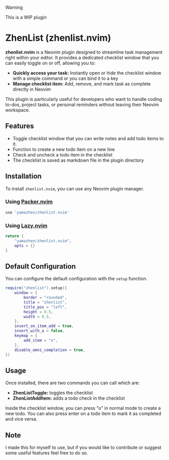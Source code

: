 > [!WARNING]
> This is a WIP plugin

# ZhenList (zhenlist.nvim)

**zhenlist.nvim** is a Neovim plugin designed to streamline task management right within your editor. It provides a dedicated checklist window that you can easily toggle on or off, allowing you to:
* **Quickly access your task:** Instantly open or hide the checklist window with a simple command or you can bind it to a key
* **Manage checklist item:** Add, remove, and mark task as complete directly in Neovim

This plugin is particularly useful for developers who want to handle coding to-dos, project tasks, or personal reminders without leaving their Neovim workspace.

## Features
* Toggle checklist window that you can write notes and add todo items to it.
* Function to create a new todo item on a new line
* Check and uncheck a todo item in the checklist
* The checklist is saved as markdown file in the plugin directory

## Installation
To install `zhenlist.nvim`, you can use any Neovim plugin manager.

### Using [Packer.nvim](https://github.com/wbthomason/packer.nvim)
```lua
use 'yamazhen/zhenlist.nvim'
```
### Using [Lazy.nvim](https://github.com/folke/lazy.nvim)
``` lua
return {
    "yamazhen/zhenlist.nvim",
    opts = {}
}
```

## Default Configuration
You can configure the default configuration with the `setup` function.

```lua
require("zhenlist").setup({
    window = {
        border = "rounded",
        title = "zhenlist",
        title_pos = "left",
        height = 0.5,
        width = 0.5,
    },
    insert_on_item_add = true,
    insert_with_a = false,
    keymap = {
        add_item = "o",
    },
    disable_omni_completion = true,
})
```

## Usage
Once installed, there are two commands you can call which are:
* **ZhenListToggle:** toggles the checklist
* **ZhenListAddItem:** adds a todo check in the checklist

Inside the checklist window, you can press "o" in normal mode to create a new todo. You can also press enter on a todo item to mark it as completed and vice versa.

## Note
I made this for myself to use, but if you would like to contribute or suggest some useful features feel free to do so.
